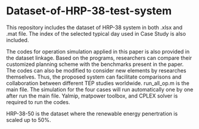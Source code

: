 # Dataset-of-HRP-38-test-system
This repository includes the dataset of HRP-38 system in both .xlsx and .mat file. The index of the selected typical day used in Case Study is also included.

The codes for operation simulation applied in this paper is also provided in the dataset linkage. Based on the programs, researchers can compare their customized planning scheme with the benchmarks present in the paper. The codes can also be modified to consider new elements by researches themselves. Thus, the proposed system can facilitate comparisons and collaboration between different TEP studies worldwide.
run_all_op.m is the main file. The simulation for the four cases will run automatically one by one after run the main file.
Yalmip, matpower toolbox, and CPLEX solver is required to run the codes.

HRP-38-50 is the dataset where the renewable energy penertration is scaled up to 50%. 
